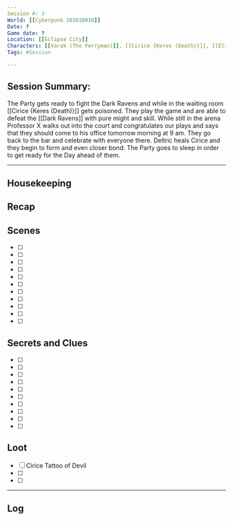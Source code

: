 ```yaml
--- 
Session #: 3
World: [[Cyberpunk 101010010]]
Date: ? 
Game date: ?
Location: [[Eclipse City]]
Characters: [[Varak (The Ferryman)]], [[Cirice {Keres (Death)}]], [[Elre 'Patch' Perberos]]
Tags: #Session 

--- 
```


## Session Summary: 

The Party gets ready to fight the Dark Ravens and while in the waiting room [[Cirice {Keres (Death)}]] gets poisoned. They play the game and are able to defeat the [[Dark Ravens]] with pure might and skill. While still in the arena Professor X walks out into the court and congratulates our plays and says that they should come to his office tomorrow morning at 9 am. They go back to the bar and celebrate with everyone there. Deltric heals Cirice and they begin to form and even closer bond. The Party goes to sleep in order to get ready for the Day ahead of them. 

--- 

## Housekeeping 



## Recap 


## Scenes 

- [ ] 
- [ ]  
- [ ]  
- [ ]  
- [ ]  
- [ ]  
- [ ]  
- [ ]  
- [ ]  
- [ ]  
- [ ]  

  
## Secrets and Clues 

- [ ] 
- [ ] 
- [ ] 
- [ ] 
- [ ] 
- [ ] 
- [ ] 
- [ ] 
- [ ] 
- [ ] 

## Loot 

- [ ] Cirice Tattoo of Devil
- [ ] 
- [ ] 

--- 

## Log
